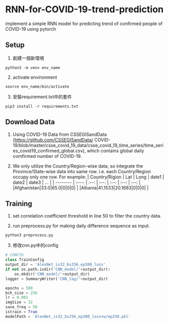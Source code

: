 # RNN-for-COVID-19-trend-prediction
implement a simple RNN model for predicting trend of confirmed people of COVID-19 using pytorch


## Setup
1. 創建一個新環境
```
python3 -m venv env_name
```
2. activate environment
```
source env_name/bin/activate
```
3. 安裝requirement.txt中的套件
```
pip3 install -r requirements.txt
```


## Download Data
1. Using COVID-19 Data from 
CSSEGISandData (https://github.com/CSSEGISandData/
COVID-19/blob/master/csse_covid_19_data/csse_covid_19_time_series/time_series_covid19_confirmed_global.csv), which contains global daily comfirmed number of COVID-19.
   
2. We only utilize the Country/Region-wise data, so integrate the Province/State-wise data into same row. i.e. each Country/Region occupy only one row.
   For example:
   | Country/Rigion | Lat | Long | date1 | date2 | date3 | ... |
   | -------- | :---: | :--: | :--: | :--: | :--: | :--: |
   |Afghanistan|33.0|65.0|0|0|0| |
   |Albania|41.1533|20.1683|0|0|0| |


## Training
1. set correlation coefficient threshold in line 50 to filter the country data.

2.  run preprocess.py for making daily difference sequence as input.  
```
python3 preprocess.py
```

3.  修改cnn.py中的config
```python
# CONFIG
class TrainConfig
output_dir = 'AlexNet_is32_bs256_ep300_loss'
if not os.path.isdir('CNN_model/'+output_dir):
    os.mkdir('CNN_model/'+output_dir)
logger = SummaryWriter('CNN_log/'+output_dir)

epochs = 500
bch_size = 256
lr = 0.001
imgSize = 32
save_freq = 50
istrain = True
modelPath = 'AlexNet_is32_bs256_ep300_loss+w/ep250.pkl'
```
